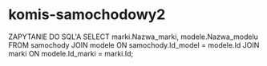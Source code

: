 # komis-samochodowy2

ZAPYTANIE DO SQL'A
SELECT marki.Nazwa_marki, modele.Nazwa_modelu FROM samochody JOIN modele ON samochody.Id_model = modele.Id JOIN marki ON modele.Id_marki = marki.Id;
